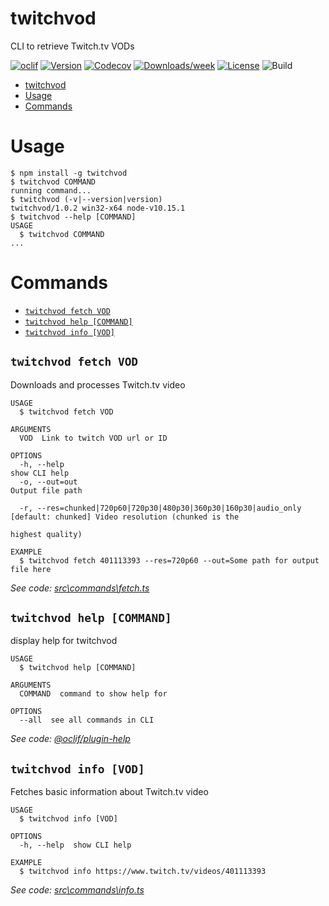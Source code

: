 # twitchvod

CLI to retrieve Twitch.tv VODs

[![oclif](https://img.shields.io/badge/cli-oclif-brightgreen.svg)](https://oclif.io)
[![Version](https://img.shields.io/npm/v/twitchvod.svg)](https://npmjs.org/package/twitchvod)
[![Codecov](https://codecov.io/gh/MatejTuray/twitchvod/branch/master/graph/badge.svg)](https://codecov.io/gh/MatejTuray/twitchvod)
[![Downloads/week](https://img.shields.io/npm/dw/twitchvod.svg)](https://npmjs.org/package/twitchvod)
[![License](https://img.shields.io/npm/l/twitchvod.svg)](https://github.com/MatejTuray/twitchvod/blob/master/package.json)
![Build](https://travis-ci.org/MatejTuray/twitchvod.svg?branch=master)

<!-- toc -->
* [twitchvod](#twitchvod)
* [Usage](#usage)
* [Commands](#commands)
<!-- tocstop -->

# Usage

<!-- usage -->
```sh-session
$ npm install -g twitchvod
$ twitchvod COMMAND
running command...
$ twitchvod (-v|--version|version)
twitchvod/1.0.2 win32-x64 node-v10.15.1
$ twitchvod --help [COMMAND]
USAGE
  $ twitchvod COMMAND
...
```
<!-- usagestop -->

# Commands

<!-- commands -->
* [`twitchvod fetch VOD`](#twitchvod-fetch-vod)
* [`twitchvod help [COMMAND]`](#twitchvod-help-command)
* [`twitchvod info [VOD]`](#twitchvod-info-vod)

## `twitchvod fetch VOD`

Downloads and processes Twitch.tv video

```
USAGE
  $ twitchvod fetch VOD

ARGUMENTS
  VOD  Link to twitch VOD url or ID

OPTIONS
  -h, --help                                                       show CLI help
  -o, --out=out                                                    Output file path

  -r, --res=chunked|720p60|720p30|480p30|360p30|160p30|audio_only  [default: chunked] Video resolution (chunked is the
                                                                   highest quality)

EXAMPLE
  $ twitchvod fetch 401113393 --res=720p60 --out=Some path for output file here
```

_See code: [src\commands\fetch.ts](https://github.com/MatejTuray/twitchvod/blob/v1.0.2/src\commands\fetch.ts)_

## `twitchvod help [COMMAND]`

display help for twitchvod

```
USAGE
  $ twitchvod help [COMMAND]

ARGUMENTS
  COMMAND  command to show help for

OPTIONS
  --all  see all commands in CLI
```

_See code: [@oclif/plugin-help](https://github.com/oclif/plugin-help/blob/v2.1.6/src\commands\help.ts)_

## `twitchvod info [VOD]`

Fetches basic information about Twitch.tv video

```
USAGE
  $ twitchvod info [VOD]

OPTIONS
  -h, --help  show CLI help

EXAMPLE
  $ twitchvod info https://www.twitch.tv/videos/401113393
```

_See code: [src\commands\info.ts](https://github.com/MatejTuray/twitchvod/blob/v1.0.2/src\commands\info.ts)_
<!-- commandsstop -->
